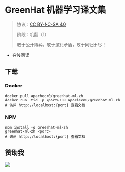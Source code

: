<!--
    需要填充的占位符：
    
    README.md
    
        GreenHat 机器学习译文集：文档中文名
        {nameEn}：文档英文名
        {urlEn}：文档原始链接
        ghml：域名前缀
        飞龙：负责人名称
        wizardforcel：负责人 Github 用户名
        562826179：负责人 QQ
        greenhat-ml-zh：ApacheCN 的 Github 仓库名称
        greenhat-ml-zh：DockerHub 仓库名称
        greenhat-ml-zh：PYPI 包名称
        greenhat-ml-zh：NPM 包名称
    
    CNAME
    
        ghml：域名前缀

    index.html
    
        GreenHat 机器学习译文集：文档中文名
        #1E90FF：显示颜色
        greenhat-ml-zh：ApacheCN 的 Github 仓库名称

    asset/docsify-flygon-footer.js
    
        greenhat-ml-zh：ApacheCN 的 Github 仓库名称
-->

# GreenHat 机器学习译文集

> 协议：[CC BY-NC-SA 4.0](http://creativecommons.org/licenses/by-nc-sa/4.0/)
> 
> 阶段：机翻（1）
> 
> 敢于公开博弈，敢于激化矛盾，敢于同归于尽！

* [在线阅读](https://ghml.flygon.net)

## 下载

### Docker

```
docker pull apachecn0/greenhat-ml-zh
docker run -tid -p <port>:80 apachecn0/greenhat-ml-zh
# 访问 http://localhost:{port} 查看文档
```

### NPM

```
npm install -g greenhat-ml-zh
greenhat-ml-zh <port>
# 访问 http://localhost:{port} 查看文档
```

## 赞助我

![](https://img-blog.csdnimg.cn/20200112005920729.png)
